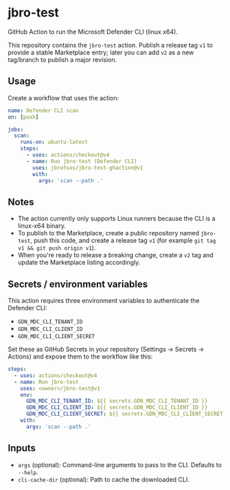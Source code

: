# jbro-test

GitHub Action to run the Microsoft Defender CLI (linux x64).

This repository contains the `jbro-test` action. Publish a release tag `v1` to provide a stable Marketplace entry; later you can add `v2` as a new tag/branch to publish a major revision.

Usage
-----

Create a workflow that uses the action:

```yaml
name: Defender CLI scan
on: [push]

jobs:
  scan:
    runs-on: ubuntu-latest
    steps:
      - uses: actions/checkout@v4
      - name: Run jbro-test (Defender CLI)
        uses: jbrotsos/jbro-test-ghaction@v1
        with:
          args: 'scan --path .'
```

Notes
-----
- The action currently only supports Linux runners because the CLI is a linux-x64 binary.
- To publish to the Marketplace, create a public repository named `jbro-test`, push this code, and create a release tag `v1` (for example `git tag v1 && git push origin v1`).
- When you're ready to release a breaking change, create a `v2` tag and update the Marketplace listing accordingly.

Secrets / environment variables
------------------------------
This action requires three environment variables to authenticate the Defender CLI:

- `GDN_MDC_CLI_TENANT_ID`
- `GDN_MDC_CLI_CLIENT_ID`
- `GDN_MDC_CLI_CLIENT_SECRET`

Set these as GitHub Secrets in your repository (Settings → Secrets → Actions) and expose them to the workflow like this:

```yaml
steps:
  - uses: actions/checkout@v4
  - name: Run jbro-test
    uses: <owner>/jbro-test@v1
    env:
      GDN_MDC_CLI_TENANT_ID: ${{ secrets.GDN_MDC_CLI_TENANT_ID }}
      GDN_MDC_CLI_CLIENT_ID: ${{ secrets.GDN_MDC_CLI_CLIENT_ID }}
      GDN_MDC_CLI_CLIENT_SECRET: ${{ secrets.GDN_MDC_CLI_CLIENT_SECRET }}
    with:
      args: 'scan --path .'
```

Inputs
------
- `args` (optional): Command-line arguments to pass to the CLI. Defaults to `--help`.
- `cli-cache-dir` (optional): Path to cache the downloaded CLI.
